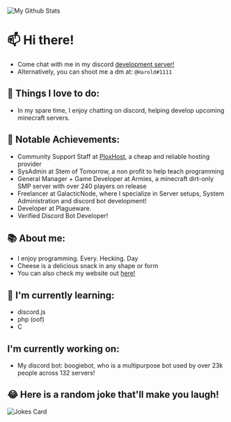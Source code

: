 ![My Github Stats](https://github-readme-stats.vercel.app/api?username=ZECHEESELORD&show_icons=true&theme=dark)
# 📫 Hi there! 

* Come chat with me in my discord [development server!](https://discord.gg/f4FnsDphde)
* Alternatively, you can shoot me a dm at: ```@Harold#1111``` 


## 🌱 Things I love to do:

* In my spare time, I enjoy chatting on discord, helping develop upcoming minecraft servers.

## 🥇 Notable Achievements:

* Community Support Staff at [PloxHost](https://plox.host/), a cheap and reliable hosting provider
* SysAdmin at Stem of Tomorrow, a non profit to help teach programming
* General Manager + Game Developer at Armies, a minecraft dirt-only SMP server with over 240 players on release
* Freelancer at GalacticNode, where I specialize in Server setups, System Administration and discord bot development!
* Developer at Plagueware.
* Verified Discord Bot Developer!

## 📚 About me:
* I enjoy programming. Every. Hecking. Day
* Cheese is a delicious snack in any shape or form
* You can also check my website out [here!](https://ZECHEESELORD.xyz/)

## 🎒 I'm currently learning:
* discord.js
* php (oof)
* C


## I'm currently working on:
* My discord bot: boogiebot, who is a multipurpose bot used by over 23k people across 132 servers!

## 😂 Here is a random joke that'll make you laugh!
![Jokes Card](https://readme-jokes.vercel.app/api)


<!--
**ZECHEESELORD/ZECHEESELORD** is a ✨ _special_ ✨ repository because its `README.md` (this file) appears on your GitHub profile.

Here are some ideas to get you started:

- 🔭 I’m currently working on ...
- 🌱 I’m currently learning ...
- 👯 I’m looking to collaborate on ...
- 🤔 I’m looking for help with ...
- 💬 Ask me about ...
- 📫 How to reach me: ...
- 😄 Pronouns: ...
- ⚡ Fun fact: ...
-->
